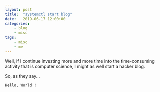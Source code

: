 ```yaml
---
layout: post
title:	"systemctl start blog"
date:	2019-06-17 12:00:00
categories:
    - blog
    - misc
tags:
    - misc
    - me
---
```


Well, if I continue investing more and more time into the time-consuming
activity  that is computer science, I might as well start a hacker blog.

So, as they say...

`Hello, World !`
